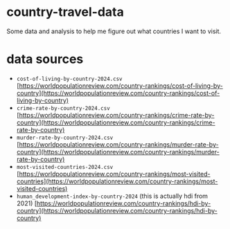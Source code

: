 # country-travel-data

Some data and analysis to help me figure out what countries I want to visit.

# data sources
- `cost-of-living-by-country-2024.csv` [https://worldpopulationreview.com/country-rankings/cost-of-living-by-country](https://worldpopulationreview.com/country-rankings/cost-of-living-by-country)
- `crime-rate-by-country-2024.csv` [https://worldpopulationreview.com/country-rankings/crime-rate-by-country](https://worldpopulationreview.com/country-rankings/crime-rate-by-country)
- `murder-rate-by-country-2024.csv` [https://worldpopulationreview.com/country-rankings/murder-rate-by-country](https://worldpopulationreview.com/country-rankings/murder-rate-by-country)
- `most-visited-countries-2024.csv` [https://worldpopulationreview.com/country-rankings/most-visited-countries](https://worldpopulationreview.com/country-rankings/most-visited-countries)
- `human_development-index-by-country-2024` (this is actually hdi from 2021) [https://worldpopulationreview.com/country-rankings/hdi-by-country](https://worldpopulationreview.com/country-rankings/hdi-by-country)